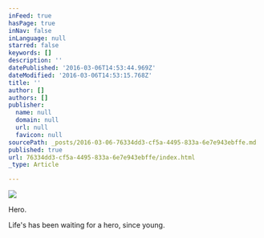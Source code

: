 ```yaml
---
inFeed: true
hasPage: true
inNav: false
inLanguage: null
starred: false
keywords: []
description: ''
datePublished: '2016-03-06T14:53:44.969Z'
dateModified: '2016-03-06T14:53:15.768Z'
title: ''
author: []
authors: []
publisher:
  name: null
  domain: null
  url: null
  favicon: null
sourcePath: _posts/2016-03-06-76334dd3-cf5a-4495-833a-6e7e943ebffe.md
published: true
url: 76334dd3-cf5a-4495-833a-6e7e943ebffe/index.html
_type: Article

---
```

![](https://the-grid-user-content.s3-us-west-2.amazonaws.com/775514a0-eba2-4cd0-ad98-ff0db3e772e4.jpg)

Hero. 

Life's has been waiting for a hero, since young.